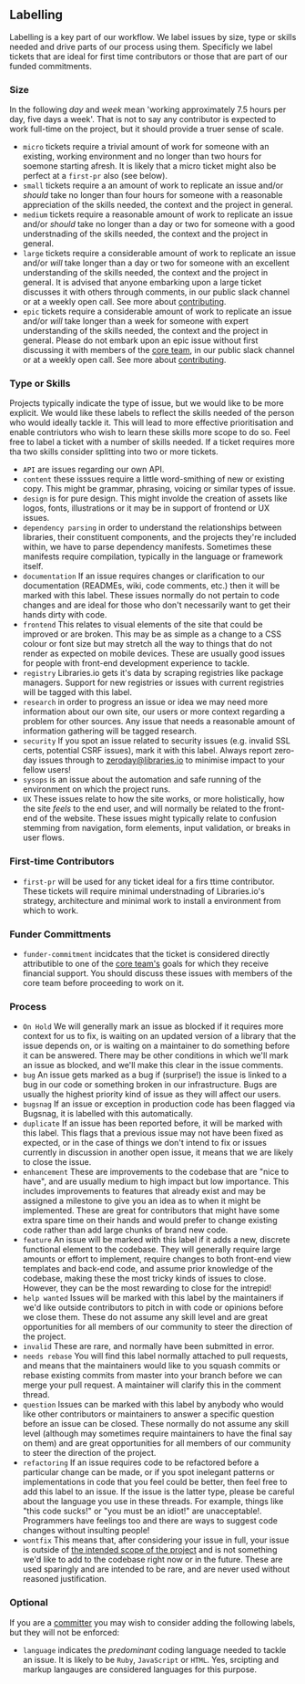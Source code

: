 ## Labelling 
Labelling is a key part of our workflow. We label issues by size, type or skills needed and drive parts of our process using them. Specificly we label tickets that are ideal for first time contributors or those that are part of our funded commitments. 

### Size
In the following *day* and *week* mean 'working approximately 7.5 hours per day, five days a week'. That is not to say any contributor is expected to work full-time on the project, but it should provide a truer sense of scale. 

* `micro` tickets require a trivial amount of work for someone with an existing, working environment and no longer than two hours for soemone starting afresh. It is likely that a micro ticket might also be perfect at a `first-pr` also (see below).
* `small` tickets require a an amount of work to replicate an issue and/or *should* take no longer than four hours for someone with a reasonable appreciation of the skills needed, the context and the project in general. 
* `medium` tickets require a reasonable amount of work to replicate an issue and/or *should* take no longer than a day or two for someone with a good understnading of the skills needed, the context and the project in general.
* `large` tickets require a considerable amount of work to replicate an issue and/or *will* take longer than a day or two for someone with an excellent understanding of the skills needed, the context and the project in general. It is advised that anyone embarking upon a large ticket discusses it with others through comments, in our public slack channel or at a weekly open call. See more about [contributing](/contributorshandbook.md).
* `epic` tickets require a considerable amount of work to replicate an issue and/or *will* take longer than a week for someone with expert understanding of the skills needed, the context and the project in general. Please do not embark upon an epic issue without first discussing it with members of the [core team](/coreteam.md), in our public slack channel or at a weekly open call. See more about [contributing](/contributorshandbook.md).

### Type or Skills
Projects typically indicate the type of issue, but we would like to be more explicit. We would like these labels to reflect the skills needed of the person who would ideally tackle it. This will lead to more effective prioritisation and enable contriutors who wish to learn these skills more scope to do so. Feel free to label a ticket with a number of skills needed. If a ticket requires more tha two skills consider splitting into two or more tickets. 

* `API` are issues regarding our own API. 
* `content` these isssues require a little word-smithing of new or existing copy. This might be grammar, phrasing, voicing or similar types of issue.
* `design` is for pure design. This might involde the creation of assets like logos, fonts, illustrations or it may be in support of frontend or UX issues. 
* `dependency parsing` in order to understand the relationships between libraries, their constituent components, and the projects they're included within, we have to parse dependency manifests. Sometimes these manifests require compilation, typically in the language or framework itself.
* `documentation` If an issue requires changes or clarification to our documentation (READMEs, wiki, code comments, etc.) then it will be marked with this label. These issues normally do not pertain to code changes and are ideal for those who don't necessarily want to get their hands dirty with code.
* `frontend` This relates to visual elements of the site that could be improved or are broken. This may be as simple as a change to a CSS colour or font size but may stretch all the way to things that do not render as expected on mobile devices. These are usually good issues for people with front-end development experience to tackle.
* `registry` Libraries.io gets it's data by scraping registries like package managers. Support for new registries or issues with current registries will be tagged with this label. 
* `research` in order to progress an issue or idea we may need more information about our own site, our users or more context regarding a problem for other sources. Any issue that needs a reasonable amount of information gathering will be tagged research. 
* `security` If you spot an issue related to security issues (e.g. invalid SSL certs, potential CSRF issues), mark it with this label. Always report zero-day issues through to zeroday@libraries.io to minimise impact to your fellow users!
* `sysops` is an issue about the automation and safe running of the environment on which the project runs. 
* `UX` These issues relate to how the site works, or more holistically, how the site *feels* to the end user, and will normally be related to the front-end of the website. These issues might typically relate to confusion stemming from navigation, form elements, input validation, or breaks in user flows.

### First-time Contributors
* `first-pr` will be used for any ticket ideal for a firs ttime contributor. These tickets will require minimal understnading of Libraries.io's strategy, architecture and minimal work to install a environment from which to work. 

### Funder Committments

* `funder-commitment` incidcates that the ticket is considered directly attributible to one of the [core team's](/coreteam.md) goals for which they receive financial support. You should discuss these issues with members of the core team before proceeding to work on it. 

### Process

* `On Hold` We will generally mark an issue as blocked if it requires more context for us to fix, is waiting on an updated version of a library that the issue depends on, or is waiting on a maintainer to do something before it can be answered. There may be other conditions in which we'll mark an issue as blocked, and we'll make this clear in the issue comments.
* `bug` An issue gets marked as a bug if (surprise!) the issue is linked to a bug in our code or something broken in our infrastructure. Bugs are usually the highest priority kind of issue as they will affect our users.
* `bugsnag` If an issue or exception in production code has been flagged via Bugsnag, it is labelled with this automatically.
* `duplicate` If an issue has been reported before, it will be marked with this label. This flags that a previous issue may not have been fixed as expected, or in the case of things we don't intend to fix or issues currently in discussion in another open issue, it means that we are likely to close the issue.
* `enhancement` These are improvements to the codebase that are "nice to have", and are usually medium to high impact but low importance. This includes improvements to features that already exist and may be assigned a milestone to give you an idea as to when it might be implemented. These are great for contributors that might have some extra spare time on their hands and would prefer to change existing code rather than add large chunks of brand new code.
* `feature` An issue will be marked with this label if it adds a new, discrete functional element to the codebase. They will generally require large amounts or effort to implement, require changes to both front-end view templates and back-end code, and assume prior knowledge of the codebase, making these the most tricky kinds of issues to close. However, they can be the most rewarding to close for the intrepid!
* `help wanted` Issues will be marked with this label by the maintainers if we'd like outside contributors to pitch in with code or opinions before we close them. These do not assume any skill level and are great opportunities for all members of our community to steer the direction of the project.
* `invalid` These are rare, and normally have been submitted in error.
* `needs rebase` You will find this label normally attached to pull requests, and means that the maintainers would like to you squash commits or rebase existing commits from master into your branch before we can merge your pull request. A maintainer will clarify this in the comment thread.
* `question` Issues can be marked with this label by anybody who would like other contributors or maintainers to answer a specific question before an issue can be closed. These normally do not assume any skill level (although may sometimes require maintainers to have the final say on them) and are great opportunities for all members of our community to steer the direction of the project.
* `refactoring` If an issue requires code to be refactored before a particular change can be made, or if you spot inelegant patterns or implementations in code that you feel could be better, then feel free to add this label to an issue. If the issue is the latter type, please be careful about the language you use in these threads. For example, things like "this code sucks!" or "you must be an idiot!" are unacceptable!. Programmers have feelings too and there are ways to suggest code changes without insulting people!
* `wontfix` This means that, after considering your issue in full, your issue is outside of [the intended scope of the project](/strategy.md) and is not something we'd like to add to the codebase right now or in the future. These are used sparingly and are intended to be rare, and are never used without reasoned justification.

### Optional
If you are a [committer](/committer.md) you may wish to consider adding the following labels, but they will not be enforced:

* `language` indicates the *predominant* coding language needed to tackle an issue. It is likely to be `Ruby`, `JavaScript` or `HTML`. Yes, srcipting and markup langauges are considered languages for this purpose.